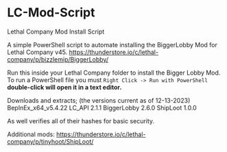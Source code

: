 # LC-Mod-Script
Lethal Company Mod Install Script

A simple PowerShell script to automate installing the BiggerLobby Mod for Lethal Company v45.
https://thunderstore.io/c/lethal-company/p/bizzlemip/BiggerLobby/


Run this inside your Lethal Company folder to install the Bigger Lobby Mod.
To run a PowerShell file you must `Right Click -> Run with PowerShell` **double-click will open it in a text editor.**

Downloads and extracts; (the versions current as of 12-13-2023)
BepInEx_x64_v5.4.22
LC_API 2.1.1
BiggerLobby 2.6.0
ShipLoot 1.0.0

As well verifies all of their hashes for basic security.


Additional mods:
https://thunderstore.io/c/lethal-company/p/tinyhoot/ShipLoot/

